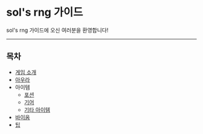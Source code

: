 # sol's rng 가이드

<p> sol's rng 가이드에 오신 여러분을 환영합니다! </p>

---
## 목차

- [게임 소개](intro.md)
- [아우라](aura.md)
- 아이템
  - [포션](item/potion.md)
  - [기어](item/gear.md)
  - [기타 아이템](item/etc.md)
- [바이옴](biom.md)
- [팁](tip.md)